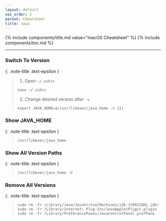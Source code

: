 ```yaml
---
layout: default
nav_order: 2
parent: Cheatsheet
title: Java
---
```


{% include components/title.md value="macOS Cheatsheet" %}
{% include components/toc.md %}

---

### Switch To Version

{: .note-title .text-epsilon }
>
> 1. Open `~/.zshrc`
> ```shell
> nano ~/.zshrc
> ```
> 2. Change desired version after `-v`
> ```shell
> export JAVA_HOME=$(/usr/libexec/java_home -v 11)
> ```

### Show JAVA_HOME

{: .note-title .text-epsilon }
>
> ```shell
> /usr/libexec/java_home
> ```

### Show All Version Paths

{: .note-title .text-epsilon }
>
> ```shell
> /usr/libexec/java_home -V
> ```

### Remove All Versions

{: .note-title .text-epsilon }
>
> ```shell
> sudo rm -fr /Library/Java/JavaVirtualMachines/jdk-{VERSION}.jdk/
> sudo rm -fr /Library/Internet\ Plug-Ins/JavaAppletPlugin.plugin
> sudo rm -fr /Library/PreferencePanes/JavaControlPanel.prefPane
> ```
